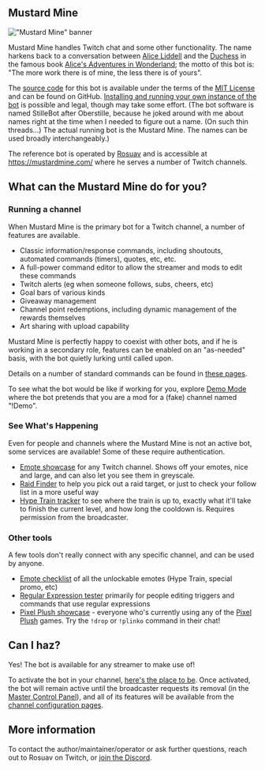 ## Mustard Mine

!["Mustard Mine" banner](/static/MustardMinePanel.png)

Mustard Mine handles Twitch chat and some other functionality. The name harkens back to a
conversation between [Alice Liddell](https://en.wikipedia.org/wiki/Alice_Liddell) and the
[Duchess](https://en.wikipedia.org/wiki/Duchess_(Alice%27s_Adventures_in_Wonderland)) in
the famous book [Alice's Adventures in Wonderland](https://en.wikisource.org/wiki/Alice%27s_Adventures_in_Wonderland_(1866)/Chapter_9#134);
the motto of this bot is: "The more work there is of mine, the less there is of yours".

The [source code](https://github.com/rosuav/stillebot) for this bot is available under the
terms of the [MIT License](LICENSE) and can be found on GitHub. [Installing and running
your own instance of the bot](INSTALL) is possible and legal, though may take some effort.
(The bot software is named StilleBot after Oberstille, because he joked around with me about
names right at the time when I needed to figure out a name. (On such thin threads...) The
actual running bot is the Mustard Mine. The names can be used broadly interchangeably.)

The reference bot is operated by [Rosuav](https://twitch.tv/rosuav) and is accessible at
https://mustardmine.com/ where he serves a number of Twitch channels.

## What can the Mustard Mine do for you?

### Running a channel

When Mustard Mine is the primary bot for a Twitch channel, a number of features are available.

* Classic information/response commands, including shoutouts, automated commands (timers),
  quotes, etc, etc.
* A full-power command editor to allow the streamer and mods to edit these commands
* Twitch alerts (eg when someone follows, subs, cheers, etc)
* Goal bars of various kinds
* Giveaway management
* Channel point redemptions, including dynamic management of the rewards themselves
* Art sharing with upload capability

Mustard Mine is perfectly happy to coexist with other bots, and if he is working in a
secondary role, features can be enabled on an "as-needed" basis, with the bot quietly
lurking until called upon.

Details on a number of standard commands can be found in [these pages](https://rosuav.github.io/StilleBot/commands/).

To see what the bot would be like if working for you, explore [Demo Mode](https://mustardmine.com/channels/demo/)
where the bot pretends that you are a mod for a (fake) channel named "!Demo".

### See What's Happening

Even for people and channels where the Mustard Mine is not an active bot, some services
are available! Some of these require authentication.

* [Emote showcase](https://mustardmine.com/emotes?broadcaster=rosuav) for any
  Twitch channel. Shows off your emotes, nice and large, and can also let you see them
  in greyscale.
* [Raid Finder](https://mustardmine.com/raidfinder) to help you pick out a raid
  target, or just to check your follow list in a more useful way
* [Hype Train tracker](https://mustardmine.com/hypetrain) to see where the train is
  up to, exactly what it'll take to finish the current level, and how long the cooldown
  is. Requires permission from the broadcaster.

### Other tools

A few tools don't really connect with any specific channel, and can be used by anyone.

* [Emote checklist](https://mustardmine.com/checklist) of all the unlockable emotes
  (Hype Train, special promo, etc)
* [Regular Expression tester](https://mustardmine.com/regexp) primarily for people
  editing triggers and commands that use regular expressions
* [Pixel Plush showcase](https://mustardmine.com/raidfinder?categories=pixelplush) -
  everyone who's currently using any of the [Pixel Plush](https://pixelplush.dev)
  games. Try the <code>!drop</code> or <code>!plinko</code> command in their chat!

## Can I haz?

Yes! The bot is available for any streamer to make use of!

To activate the bot in your channel, [here's the place to be](https://mustardmine.com/activate).
Once activated, the bot will remain active until the broadcaster requests its removal
(in the [Master Control Panel](https://mustardmine.com/c/mastercontrol)), and all of its
features will be available from the [channel configuration pages](https://mustardmine.com/c/).

## More information

To contact the author/maintainer/operator or ask further questions, reach out to
Rosuav on Twitch, or [join the Discord](https://discord.gg/dbw4KYE).
